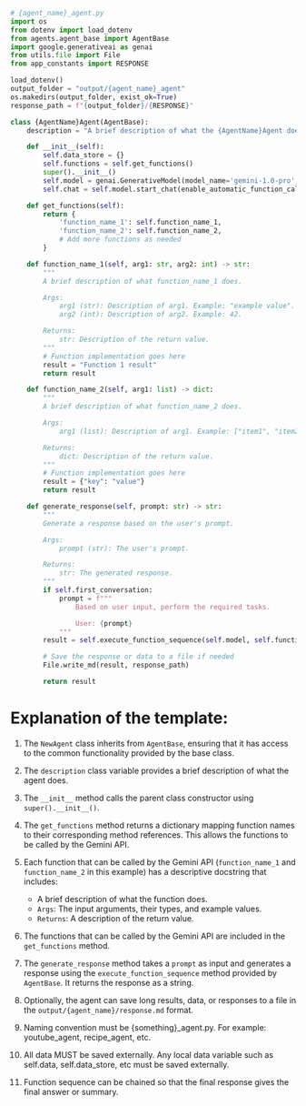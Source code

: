 ```python
# {agent_name}_agent.py
import os
from dotenv import load_dotenv
from agents.agent_base import AgentBase
import google.generativeai as genai
from utils.file import File
from app_constants import RESPONSE

load_dotenv()
output_folder = "output/{agent_name}_agent"
os.makedirs(output_folder, exist_ok=True)
response_path = f"{output_folder}/{RESPONSE}"

class {AgentName}Agent(AgentBase):
    description = "A brief description of what the {AgentName}Agent does."

    def __init__(self):
        self.data_store = {}
        self.functions = self.get_functions()
        super().__init__()
        self.model = genai.GenerativeModel(model_name='gemini-1.0-pro', tools=self.functions.values())
        self.chat = self.model.start_chat(enable_automatic_function_calling=True)

    def get_functions(self):
        return {
            'function_name_1': self.function_name_1,
            'function_name_2': self.function_name_2,
            # Add more functions as needed
        }

    def function_name_1(self, arg1: str, arg2: int) -> str:
        """
        A brief description of what function_name_1 does.

        Args:
            arg1 (str): Description of arg1. Example: "example value".
            arg2 (int): Description of arg2. Example: 42.

        Returns:
            str: Description of the return value.
        """
        # Function implementation goes here
        result = "Function 1 result"
        return result

    def function_name_2(self, arg1: list) -> dict:
        """
        A brief description of what function_name_2 does.

        Args:
            arg1 (list): Description of arg1. Example: ["item1", "item2"].

        Returns:
            dict: Description of the return value.
        """
        # Function implementation goes here
        result = {"key": "value"}
        return result

    def generate_response(self, prompt: str) -> str:
        """
        Generate a response based on the user's prompt.

        Args:
            prompt (str): The user's prompt.

        Returns:
            str: The generated response.
        """
        if self.first_conversation:
            prompt = f"""
                Based on user input, perform the required tasks.

                User: {prompt}
            """
        result = self.execute_function_sequence(self.model, self.functions, prompt, self.chat)

        # Save the response or data to a file if needed
        File.write_md(result, response_path)

        return result
```

# Explanation of the template:

1. The `NewAgent` class inherits from `AgentBase`, ensuring that it has access to the common functionality provided by the base class.

2. The `description` class variable provides a brief description of what the agent does.

3. The `__init__` method calls the parent class constructor using `super().__init__()`.

4. The `get_functions` method returns a dictionary mapping function names to their corresponding method references. This allows the functions to be called by the Gemini API.

5. Each function that can be called by the Gemini API (`function_name_1` and `function_name_2` in this example) has a descriptive docstring that includes:
   - A brief description of what the function does.
   - `Args`: The input arguments, their types, and example values.
   - `Returns`: A description of the return value.

6. The functions that can be called by the Gemini API are included in the `get_functions` method.

7. The `generate_response` method takes a `prompt` as input and generates a response using the `execute_function_sequence` method provided by `AgentBase`. It returns the response as a string.

8. Optionally, the agent can save long results, data, or responses to a file in the `output/{agent_name}/response.md` format.

9. Naming convention must be {something}_agent.py. For example: youtube_agent, recipe_agent, etc.

10. All data MUST be saved externally. Any local data variable such as self.data, self.data_store, etc must be saved externally.

11. Function sequence can be chained so that the final response gives the final answer or summary.